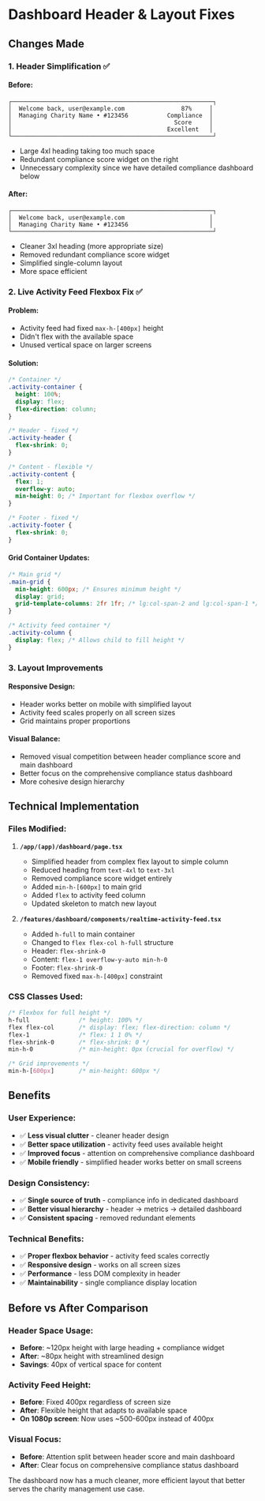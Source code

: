 # Dashboard Header & Layout Fixes

## Changes Made

### 1. **Header Simplification** ✅

#### **Before:**
```
┌─────────────────────────────────────────────────────────┐
│  Welcome back, user@example.com                87%     │
│  Managing Charity Name • #123456           Compliance  │  
│                                              Score     │
│                                            Excellent   │
└─────────────────────────────────────────────────────────┘
```
- Large 4xl heading taking too much space
- Redundant compliance score widget on the right
- Unnecessary complexity since we have detailed compliance dashboard below

#### **After:**
```
┌─────────────────────────────────────────────────────────┐
│  Welcome back, user@example.com                        │
│  Managing Charity Name • #123456                       │
└─────────────────────────────────────────────────────────┘
```
- Cleaner 3xl heading (more appropriate size)
- Removed redundant compliance score widget
- Simplified single-column layout
- More space efficient

### 2. **Live Activity Feed Flexbox Fix** ✅

#### **Problem:**
- Activity feed had fixed `max-h-[400px]` height
- Didn't flex with the available space
- Unused vertical space on larger screens

#### **Solution:**
```css
/* Container */
.activity-container { 
  height: 100%;
  display: flex;
  flex-direction: column;
}

/* Header - fixed */
.activity-header { 
  flex-shrink: 0; 
}

/* Content - flexible */
.activity-content { 
  flex: 1;
  overflow-y: auto;
  min-height: 0; /* Important for flexbox overflow */
}

/* Footer - fixed */
.activity-footer { 
  flex-shrink: 0; 
}
```

#### **Grid Container Updates:**
```css
/* Main grid */
.main-grid {
  min-height: 600px; /* Ensures minimum height */
  display: grid;
  grid-template-columns: 2fr 1fr; /* lg:col-span-2 and lg:col-span-1 */
}

/* Activity feed container */
.activity-column {
  display: flex; /* Allows child to fill height */
}
```

### 3. **Layout Improvements**

#### **Responsive Design:**
- Header works better on mobile with simplified layout
- Activity feed scales properly on all screen sizes
- Grid maintains proper proportions

#### **Visual Balance:**
- Removed visual competition between header compliance score and main dashboard
- Better focus on the comprehensive compliance status dashboard
- More cohesive design hierarchy

## Technical Implementation

### **Files Modified:**

1. **`/app/(app)/dashboard/page.tsx`**
   - Simplified header from complex flex layout to simple column
   - Reduced heading from `text-4xl` to `text-3xl`
   - Removed compliance score widget entirely
   - Added `min-h-[600px]` to main grid
   - Added `flex` to activity feed column
   - Updated skeleton to match new layout

2. **`/features/dashboard/components/realtime-activity-feed.tsx`**
   - Added `h-full` to main container
   - Changed to `flex flex-col h-full` structure
   - Header: `flex-shrink-0`
   - Content: `flex-1 overflow-y-auto min-h-0`
   - Footer: `flex-shrink-0`
   - Removed fixed `max-h-[400px]` constraint

### **CSS Classes Used:**

```css
/* Flexbox for full height */
h-full              /* height: 100% */
flex flex-col       /* display: flex; flex-direction: column */
flex-1              /* flex: 1 1 0% */
flex-shrink-0       /* flex-shrink: 0 */
min-h-0             /* min-height: 0px (crucial for overflow) */

/* Grid improvements */
min-h-[600px]       /* min-height: 600px */
```

## Benefits

### **User Experience:**
- ✅ **Less visual clutter** - cleaner header design
- ✅ **Better space utilization** - activity feed uses available height
- ✅ **Improved focus** - attention on comprehensive compliance dashboard
- ✅ **Mobile friendly** - simplified header works better on small screens

### **Design Consistency:**
- ✅ **Single source of truth** - compliance info in dedicated dashboard
- ✅ **Better visual hierarchy** - header → metrics → detailed dashboard
- ✅ **Consistent spacing** - removed redundant elements

### **Technical Benefits:**
- ✅ **Proper flexbox behavior** - activity feed scales correctly
- ✅ **Responsive design** - works on all screen sizes  
- ✅ **Performance** - less DOM complexity in header
- ✅ **Maintainability** - single compliance display location

## Before vs After Comparison

### **Header Space Usage:**
- **Before**: ~120px height with large heading + compliance widget
- **After**: ~80px height with streamlined design
- **Savings**: 40px of vertical space for content

### **Activity Feed Height:**
- **Before**: Fixed 400px regardless of screen size
- **After**: Flexible height that adapts to available space
- **On 1080p screen**: Now uses ~500-600px instead of 400px

### **Visual Focus:**
- **Before**: Attention split between header score and main dashboard
- **After**: Clear focus on comprehensive compliance status dashboard

The dashboard now has a much cleaner, more efficient layout that better serves the charity management use case.